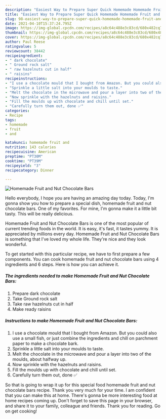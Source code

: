 ```yaml
---
description: "Easiest Way to Prepare Super Quick Homemade Homemade Fruit and Nut Chocolate Bars"
title: "Easiest Way to Prepare Super Quick Homemade Homemade Fruit and Nut Chocolate Bars"
slug: 98-easiest-way-to-prepare-super-quick-homemade-homemade-fruit-and-nut-chocolate-bars
date: 2021-04-10T15:37:24.795Z
image: https://img-global.cpcdn.com/recipes/a8c64c488e3c83cd/680x482cq70/homemade-fruit-and-nut-chocolate-bars-recipe-main-photo.jpg
thumbnail: https://img-global.cpcdn.com/recipes/a8c64c488e3c83cd/680x482cq70/homemade-fruit-and-nut-chocolate-bars-recipe-main-photo.jpg
cover: https://img-global.cpcdn.com/recipes/a8c64c488e3c83cd/680x482cq70/homemade-fruit-and-nut-chocolate-bars-recipe-main-photo.jpg
author: Paul Reese
ratingvalue: 5
reviewcount: 38442
recipeingredient:
- " dark chocolate"
- " Ground rock salt"
- " raw hazelnuts cut in half"
- " raisins"
recipeinstructions:
- "I use a chocolate mould that I bought from Amazon. But you could also use a small fish, or just combine the ingredients and chill on parchment paper to make a chocolate bark."
- "Sprinkle a little salt into your moulds to taste."
- "Melt the chocolate in the microwave and pour a layer into two of the moulds, about halfway up."
- "Now sprinkle with the hazelnuts and raisins."
- "Fill the moulds up with chocolate and chill until set."
- "Carefully turn them out, done ✅"
categories:
- Recipe
tags:
- homemade
- fruit
- and

katakunci: homemade fruit and 
nutrition: 143 calories
recipecuisine: American
preptime: "PT30M"
cooktime: "PT39M"
recipeyield: "3"
recipecategory: Dinner

---
```



![Homemade Fruit and Nut Chocolate Bars](https://img-global.cpcdn.com/recipes/a8c64c488e3c83cd/680x482cq70/homemade-fruit-and-nut-chocolate-bars-recipe-main-photo.jpg)

Hello everybody, I hope you are having an amazing day today. Today, I'm gonna show you how to prepare a special dish, homemade fruit and nut chocolate bars. One of my favorites. For mine, I'm gonna make it a little bit tasty. This will be really delicious.

Homemade Fruit and Nut Chocolate Bars is one of the most popular of current trending foods in the world. It is easy, it's fast, it tastes yummy. It is appreciated by millions every day. Homemade Fruit and Nut Chocolate Bars is something that I've loved my whole life. They're nice and they look wonderful.




To get started with this particular recipe, we have to first prepare a few components. You can cook homemade fruit and nut chocolate bars using 4 ingredients and 6 steps. Here is how you can achieve it.

<!--inarticleads1-->

##### The ingredients needed to make Homemade Fruit and Nut Chocolate Bars:

1. Prepare  dark chocolate
1. Take  Ground rock salt
1. Take  raw hazelnuts cut in half
1. Make ready  raisins




<!--inarticleads2-->

##### Instructions to make Homemade Fruit and Nut Chocolate Bars:

1. I use a chocolate mould that I bought from Amazon. But you could also use a small fish, or just combine the ingredients and chill on parchment paper to make a chocolate bark.
1. Sprinkle a little salt into your moulds to taste.
1. Melt the chocolate in the microwave and pour a layer into two of the moulds, about halfway up.
1. Now sprinkle with the hazelnuts and raisins.
1. Fill the moulds up with chocolate and chill until set.
1. Carefully turn them out, done ✅




So that is going to wrap it up for this special food homemade fruit and nut chocolate bars recipe. Thank you very much for your time. I am confident that you can make this at home. There's gonna be more interesting food at home recipes coming up. Don't forget to save this page in your browser, and share it to your family, colleague and friends. Thank you for reading. Go on get cooking!
